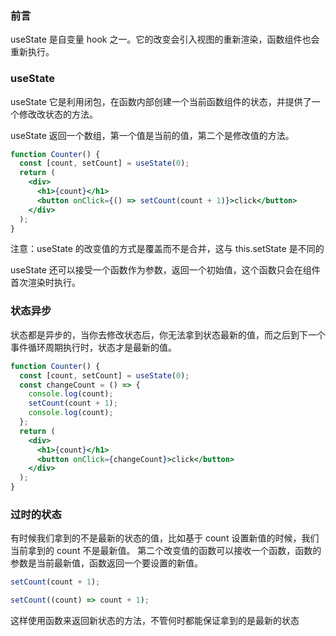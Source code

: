 ### 前言

useState 是自变量 hook 之一。它的改变会引入视图的重新渲染，函数组件也会重新执行。

### useState

useState 它是利用闭包，在函数内部创建一个当前函数组件的状态，并提供了一个修改改状态的方法。

useState 返回一个数组，第一个值是当前的值，第二个是修改值的方法。

```jsx
function Counter() {
  const [count, setCount] = useState(0);
  return (
    <div>
      <h1>{count}</h1>
      <button onClick={() => setCount(count + 1)}>click</button>
    </div>
  );
}
```

注意：useState 的改变值的方式是覆盖而不是合并，这与 this.setState 是不同的

useState 还可以接受一个函数作为参数，返回一个初始值，这个函数只会在组件首次渲染时执行。

### 状态异步

状态都是异步的，当你去修改状态后，你无法拿到状态最新的值，而之后到下一个事件循环周期执行时，状态才是最新的值。

```jsx
function Counter() {
  const [count, setCount] = useState(0);
  const changeCount = () => {
    console.log(count);
    setCount(count + 1);
    console.log(count);
  };
  return (
    <div>
      <h1>{count}</h1>
      <button onClick={changeCount}>click</button>
    </div>
  );
}
```

### 过时的状态

有时候我们拿到的不是最新的状态的值，比如基于 count 设置新值的时候，我们当前拿到的 count 不是最新值。
第二个改变值的函数可以接收一个函数，函数的参数是当前最新值，函数返回一个要设置的新值。

```js
setCount(count + 1);
```

```js
setCount((count) => count + 1);
```

这样使用函数来返回新状态的方法，不管何时都能保证拿到的是最新的状态
